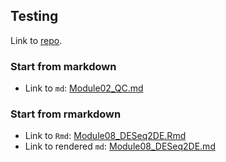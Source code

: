 ## Testing

Link to [repo](https://github.com/rcavalcante/rcavalcante.github.io).

### Start from markdown

* Link to `md`: [Module02_QC.md](./Module02_QC.md)

### Start from rmarkdown

* Link to `Rmd`: [Module08_DESeq2DE.Rmd](./Module08_DESeq2DE.Rmd)
* Link to rendered `md`: [Module08_DESeq2DE.md](./Module08_DESeq2DE.md)
